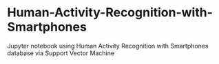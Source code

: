 # Human-Activity-Recognition-with-Smartphones
Jupyter notebook using Human Activity Recognition with Smartphones database via Support Vector Machine 
